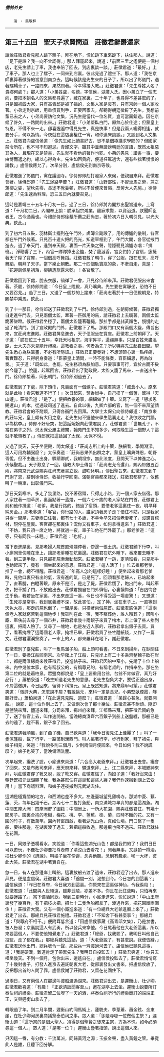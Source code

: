 

##### 儒林外史
　　`清 ‧ 吳敬梓`

* * *

## 第三十五回　聖天子求賢問道　莊徵君辭爵還家

話說莊徵君看見那人跳下騾子，拜在地下，慌忙跳下車來跪下，扶住那人，說道：「足下是誰？我一向不曾認得。」那人拜罷起來，說道：「前面三里之遙便是一個村店，老先生請上了車，我也奉陪了回去，到店裏談一談。」莊徵君道：「最好。」上了車子。那人也上了騾子，一同來到店裏。彼此見過了禮坐下。那人道：「我在京師裏算著徵辟的旨意到南京去，這時候該是先生來的日子了，所以出了彰儀門，遇著騾轎車子，一路問來，果然問著。今幸得接大教。」莊徵君道：「先生尊姓大名？貴鄉何處？」那人道：「小弟姓盧，名德，字信侯，湖廣人氏。因小弟立了一個志向，要把本朝名人的文集都尋遍了，藏在家裏。二十年了，也尋得不差甚麼的了。只是國初四大家，只有高青邱是被了禍的，文集人家是沒有，只有京師一個人家收著。小弟走到京師，用重價買到手，正要回家去，卻聽得朝廷徵辟了先生。我想前輩已去之人，小弟尚要訪他文集，況先生是當代一位名賢，豈可當面錯過。因在京候了許久，一路問的出來。」莊徵君道：「小弟堅臥白門，原無心於仕途；但蒙皇上特恩，不得不來一走。卻喜邂逅中得見先生，真是快事！但是我兩人纔得相逢，就要分手，何以為情。今夜就在這店裏權住一宵，和你連床談談。」又談到名人文集上。莊徵君向盧信侯道：「像先生如此讀書好古，豈不是個極講求學問的？但國家禁令所在，也不可不知避忌。青邱文字，雖其中並無譭謗朝廷的言語，既然太祖惡其為人，且現在又是禁書，先生就不看他的著作也罷。小弟的愚見：讀書一事，要由博而返之約，總以心得為主。先生如回貴府，便道枉駕過舍，還有些拙著慢慢的請教。」盧信侯應允了。次早分別，盧信侯先到南京等候。

莊徵君進了彰儀門，寓在護國寺。徐侍郎即刻打發家人來候，便親自來拜。莊徵君會著。徐侍郎道：「先生途路辛苦？」莊徵君道：「山野鄙性，不習車馬之勞，兼之蒲柳之姿，望秋先零，長途不覺委頓，所以不曾便來晉謁，反勞大人先施。」徐侍郎道：「先生速為料理，恐三五日內就要召見。」

這時是嘉靖三十五年十月初一日。過了三日，徐侍郎將內閣抄出聖旨送來。上寫道：「十月初二日，內閣奉上諭：朕承祖宗鴻業，寤寐求賢，以資治道。朕聞師臣者王，古今通義也。今禮部侍郎徐基所薦之莊尚志，著於初六日入朝引見，以光大典。欽此。」

到了初六日五鼓，羽林衛士擺列在午門外，鹵簿全副設了，用的傳臚的儀制，各官都在午門外候著。只見百十道火把的亮光，知道宰相到了，午門大開，各官從掖門進去。過了奉天門，進到奉天殿，裏面一片天樂之聲，隱隱聽見鴻臚寺唱：「排班。」淨鞭響了三下，內官一隊隊捧出金鑪，焚了龍涎香，宮女們持了宮扇，簇擁著天子陞了寶座，一個個高呼舞蹈。莊徵君戴了朝巾，穿了公服，跟在班末，高呼舞蹈，朝拜了天子。當下樂止朝散。那二十四個馱寶瓶的象，不牽自走，真是：「花迎劍佩星初落，柳拂旌旗露未乾」！各官散了。

莊徵君回到下處，脫去衣服，徜徉了一會，只見徐侍郎來拜。莊徵君便服出來會著。茶罷，徐侍郎問道：「今日皇上陞殿，真乃曠典。先生要在寓靜坐，恐怕不日又要召見。」過了三日，又送了一個抄的上諭來：「莊尚志著於十一日便殿朝見，特賜禁中乘馬。欽此。」

到了十一那日，徐侍郎送了莊徵君到了午門。徐侍郎別過，在朝房候著。莊徵君獨自走進午門去。只見兩個太監，牽著一匹御用的馬，請莊徵君上去騎著。兩個太監跪著墜蹬。候莊徵君坐穩了，兩個太監籠著韁繩，那扯手都是赭黃顏色，慢慢的走過了乾清門。到了宣政殿的門外，莊徵君下了馬。那殿門口又有兩個太監，傳旨出來，宣莊尚志進殿。莊徵君屏息進去，天子便服坐在寶座。莊徵君上前朝拜了。天子道：「朕在位三十五年，幸託天地祖宗，海宇昇平，邊疆無事。只是百姓未盡溫飽，士大夫亦未見能行禮樂。這教養之事，何者為先？所以特將先生起自田間。望先生悉心為朕籌畫，不必有所隱諱。」莊徵君正要奏對；不想頭頂心裏一點疼痛，著實難忍，只得躬身奏道：「臣蒙皇上清問，一時不能條奏，容臣細思，再為啟奏。」天子道：「既如此，也罷。先生務須為朕加意。只要事事可行，宜於古而不戾於今罷了。」說罷，起駕回宮。莊徵君出了勤政殿，太監又籠了馬來，一直送出午門。徐侍郎接著，同出朝門。徐侍郎別過去了。

莊徵君到了下處，除下頭巾，見裏面有一個蠍子。莊徵君笑道：「臧倉小人，原來就是此物！看來我道不行了！」次日起來，焚香盥手，自己揲了一個蓍，筮得「天山遯」。莊徵君道：「是了。」便把教養的事，細細做了十策。又寫了一道「懇求恩賜還山」的本，從通政司送了進去。自此以後，九卿六部的官，無一個不來拜望請教。莊徵君會的不耐煩，只得各衙門去回拜。大學士太保公向徐侍郎道：「南京來的莊年兄，皇上頗有大用之意，老先生何不邀他來學生這裏走走？我欲收之門牆，以為桃李。」侍郎不好唐突，把這話婉婉向莊徵君說了。莊徵君道：「世無孔子，不當在弟子之列。況太保公屢主禮闈，翰苑門生不知多少，何取晚生這一個野人？這就不敢領教了。」侍郎就把這話回了太保，太保不悅。

又過了幾天，天子坐便殿，問太保道：「莊尚志所上的十策，朕細看，學問淵深。這人可用為輔弼麼？」太保奏道：「莊尚志果係出群之才，蒙皇上曠典殊恩，朝野胥悅。但不由進士出身，驟躋卿貳，我朝祖宗，無此法度，且開天下以倖進之心。伏候聖裁。」天子歎息了一回，隨教大學士傳旨：「莊尚志允令還山，賜內帑銀五百兩，將南京元武湖賜與莊尚志著書立說，鼓吹休明。」傳出聖旨來，莊徵君又到午門謝了恩，辭別徐侍郎，收拾行李回南。滿朝官員都來餞送，莊徵君都辭了，依舊叫了一輛車，出彰儀門來。

那日天氣寒冷，多走了幾里路，投不著宿頭，只得走小路，到一個人家去借宿。那人家住著一間草房，裏面點著一盞燈，一個六七十歲的老人家站在門首。莊徵君上前和他作揖道：「老爹，我是行路的，錯過了宿頭，要借老爹這裏住一夜，明早拜納房金。」那老爹道：「客官，你行路的人，誰家頂著房子走？借住不妨。只是我家只得一間屋，夫妻兩口住著，都有七十多歲，不幸今早又把個老妻死了，沒錢買棺材，現停在屋裏。客官卻在那裏住？況你又有車子，如何拿得進來？」莊徵君道：「不妨，我只須一席之地，將就過一夜，車子叫他在門外罷了。」那老爹道：「這等，只有同我一床睡。」莊徵君道：「也好。」

當下走進屋裏，見那老婦人屍首直殭殭停著，傍邊一張土炕。莊徵君舖下行李，叫小廝同車伕睡在車上，讓那老爹睡在炕裏邊。莊徵君在炕外睡下，番來覆去睡不著。到三更半後，只見那死屍漸漸動起來。莊徵君嚇了一跳，定睛細看，只見那手也動起來了，竟有一個坐起來的意思。莊徵君道：「這人活了！」忙去推那老爹，推了一會，總不得醒。莊徵君道：「年高人怎的這樣好睡！」便坐起來看那老爹時，見他口裏只有出的氣，沒有進的氣，已是死了。回頭看那老婦人，已站起來了，直著腿，白瞪著眼。原來不是活，是走了屍。莊徵君慌了，跑出門來，叫起車伕，把車攔了門，不放他出去。莊徵君獨自在門外徘徊，心裏懊悔道：「吉凶悔吝生乎動，我若坐在家裏，不出來走這一番，今日也不得受這一場虛驚！」又想道：「生死亦是常事，我到底義禮不深，故此害怕。」定了神，坐在車子上。一直等到天色大亮，那走的屍也倒了，一間屋裏，只橫著兩個屍首。莊徵君感傷道：「這兩個老人家就窮苦到這個地步！我雖則在此一宿，我不殯葬他，誰人殯葬？」因叫小廝、車伕前去尋了一個市井，莊徵君拿幾十兩銀子來買了棺木，市上僱了些人抬到這裏，把兩人殮了。又尋了一塊地，也是左近人家的，莊徵君拿出銀子去買。買了，看著掩埋了這兩個老人家。掩埋已畢，莊徵君買了些牲醴紙錢，又作了一篇文。莊徵君灑淚祭奠了。一市上的人，都來羅拜在地下，謝莊徵君。

莊徵君別了臺兒莊，叫了一隻馬溜子船，船上頗可看書。不日來到揚州，在鈔關住了一日，要換江船回南京。次早纔上了江船，只見岸上有二十多乘齊整轎子歇在岸上，都是兩淮總商來候莊徵君，投進帖子來。莊徵君因船中窄小，先請了十位上船來。內中幾位本家，也有稱叔公的，有稱尊兄的，有稱老叔的，作揖奉坐。那在坐第二位的就是蕭柏泉。眾鹽商都說是：「皇上要重用台翁，台翁不肯做官，真乃好品行！」蕭柏泉道：「晚生知道老先生的意思。老先生抱負大才，要從正途出身，不屑這徵辟，今日回來，留待下科掄元。皇上既然知道，將來鼎甲可望。」莊徵君笑道：「徵辟大典，怎麼說不屑？若說掄元，來科一定是長兄。小弟堅臥煙霞，靜聽好音。」蕭柏泉道：「在此還見見院、道麼？」莊徵君道：「弟歸心甚急，就要開船。」說罷，這十位作別上去了，又做兩次會了那十幾位。莊徵君甚不耐煩。隨即是鹽院來拜，鹽道來拜，分司來拜，揚州府來拜，江都縣來拜，把莊徵君鬧的急了，送了各官上去，叫作速開船。當晚總商湊齊六百銀子到船上送盤纏，那船已是去的遠了，趕不著，銀子拿了回去。

莊徵君遇著順風，到了燕子磯，自己歡喜道：「我今日復見江上佳麗了！」叫了一隻涼篷船，載了行李，一路蕩到漢西門。叫人挑著行李，步行到家，拜了祖先，與娘子相見，笑道：「我說多則三個月，少則兩個月便回來，今日如何？我不說謊麼？」娘子也笑了，當晚備酒洗塵。

次早起來，纔洗了臉，小廝進來稟道：「六合高大老爺來拜。」莊徵君出去會。纔會了回來，又是布政司來拜，應天府來拜，驛道來拜，上、江二縣來拜，本城鄉紳來拜，哄莊徵君穿了靴又脫，脫了靴又穿。莊徵君惱了，向娘子道：「我好沒來由！朝廷既把元武湖賜了我，我為甚麼住在這裏和這些人纏？我們作速搬到湖上去受用！」當下商議料理，和娘子連夜搬到元武湖去住。

這湖是極寬闊的地方，和西湖也差不多大。左邊臺城望見雞鳴寺。那湖中菱、藕、蓮、芡，每年出幾千石。湖內七十二隻打魚船，南京滿城每早賣的都是這湖魚。湖中間五座大洲：四座洲貯了圖籍；中間洲上，一所大花園，賜與莊徵君住，有幾十間房子。園裏合抱的老樹，梅花、桃、李、芭蕉、桂、菊，四時不斷的花。又有一園的竹子，有數萬竿。園內軒窗四啟，看著湖光山色，真如仙境。門口繫了一隻船，要往那邊，在湖裏渡了過去；若把這船收過，那邊飛也飛不過來。莊徵君就住在花園。

一日，同娘子憑欄看水，笑說道：「你看這些湖光山色！都是我們的了！我們日日可以遊玩，不像杜少卿要把尊壺帶了清涼山去看花！」閒著無事，又斟酌一樽酒，把杜少卿作的《詩說》，叫娘子坐在傍邊，念與他聽。念到有趣處，喫一大杯，彼此大笑。莊徵君在湖中著實自在。

忽一日，有人在那邊岸上叫船。這裏放船去渡了過來，莊徵君迎了出去。那人進來拜見，便是盧信侯。莊徵君大喜道：「途間一別，渴想到今。今日怎的到這裏？」盧信侯道：「昨日在尊府，今日我方到這裏。你原來在這裏做神仙，令我羨殺！」莊徵君道：「此間與人世絕遠，雖非武陵，亦差不多。你且在此住些時，只怕再來就要迷路了。」當下備酒同飲。喫到三更時分，小廝走進來，慌忙說道：「中山王府裏發了幾百兵，有千把枝火把，把七十二隻魚船都拿了，渡過兵來，把花園團團圍住！」莊徵君大驚。又有一個小廝進來道：「有一位總兵大老爺進廳上來了。」莊徵君走了出去。那總兵見莊徵君施禮。莊徵君道：「不知舍下有甚麼事？」那總兵道：「與尊府不相干。」便附耳低言道：「因盧信侯家藏《高青邱文集》，乃是禁書，被人告發；京裏說這人有武勇，所以發兵來拿他。今日尾著他在大老爺這裏，所以來要這個人，不要使他知覺走了。」莊徵君道：「總爺，找我罷了。我明日叫他自己投監，走了都在我。」那總兵聽見這話，道：「大老爺說了，有甚麼說。我便告辭。」莊徵君送他出門，總兵號令一聲，那些兵一齊渡過河去了。盧信侯已聽見這事，道：「我是硬漢，難道肯走了帶累先生？我明日自投監去！」莊徵君笑道：「你只去權坐幾天。不到一個月，包你出來，逍遙自在。」盧信侯投監去了。莊徵君悄悄寫了十幾封書子，打發人進京去遍託朝裏大老，從部裏發出文書來，把盧信侯放了，反把那出首的人問了罪。盧信侯謝了莊徵君，又留在花園住下。

過兩日，又有兩個人在那邊叫渡船渡過湖來。莊徵君迎出去，是遲衡山、杜少卿。莊徵君歡喜道：「有趣！『正欲清談聞客至』。」邀在湖亭上去坐。遲衡山說要所訂泰伯祠的禮樂。莊徵君留二位喫了一天的酒，將泰伯祠所行的禮樂商訂的端端正正，交與遲衡山拿去了。

轉眼過了年。到二月半間，遲衡山約同馬純上、蘧駪夫、季葦蕭、蕭金鉉、金東崖，在杜少卿河房裏商議祭泰伯祠之事。眾人道：「卻是尋哪一位做個主祭？」遲衡山道：「這所祭的是個大聖人，須得是個聖賢之徒來主祭，方為不愧。如今必須尋這一個人。」眾人道：「是哪一位？」遲衡山疊著指頭，說出這個人來。

只因這一番，有分教：千流萬派，同歸黃河之源；玉振金聲，盡入黃鐘之管。畢竟此人是誰，且聽下回分解。

* * *

